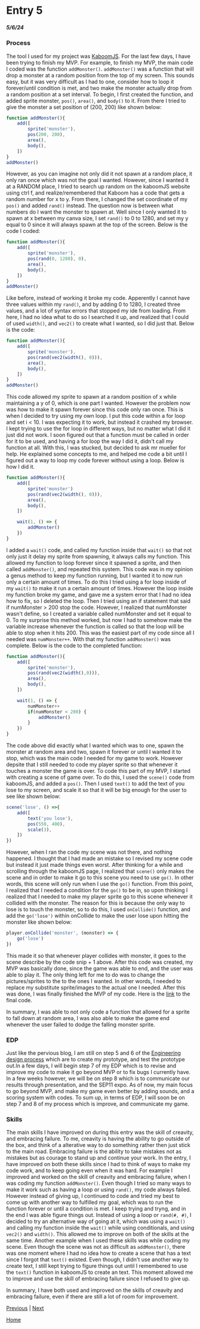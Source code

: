 # Entry 5
##### 5/6/24

### Process

The tool I used for my project was [KaboomJS](https://kaboomjs.com/). For the last few days, I have been trying to finish my MVP. For example, to finish my MVP, the main code I coded was the function `addMonster()`. `addMonster()` was a function that will drop a monster at a random position from the top of my screen. This sounds easy, but it was very difficult as I had to one, consider how to loop it forever/until condition is met, and two make the monster actually drop from a random position at a set interval. To begin, I first created the function, and added sprite monster, `pos()`, `area()`, and `body()` to it. From there I tried to give the monster a set position of (200, 200) like shown below:

```js
function addMonster(){
    add([
        sprite('monster'),
        pos(200, 200),
        area(),
        body(),
    ])
}
addMonster()
```

However, as you can imagine not only did it not spawn at a random place, it only ran once which was not the goal I wanted. However, since I wanted it at a RANDOM place, I tried to search up random on the kaboomJS website using ctrl f, and realize/remembered that Kaboom has a code that gets a random number for x to y. From there, I changed the set coordinate of my `pos()` and added `rand()` instead. The question now is between what numbers do I want the monster to spawn at. Well since I only wanted it to spawn at x between my canva size, I set `rand()` to 0 to 1280, and set my y equal to 0 since it will always spawn at the top of the screen. Below is the code I coded:

```js
function addMonster(){
    add([
        sprite('monster'),
        pos(rand(0, 1280), 0),
        area(),
        body(),
    ])
}
addMonster()
```

Like before, instead of working it broke my code. Apperently I cannot have three values within my `rand()`, and by adding 0 to 1280, I created three values, and a lot of syntax errors that stopped my ide from loading. From here, I had no idea what to do so I searched it up, and realized that I could of used `width()`, and `vec2()` to create what I wanted, so I did just that. Below is the code:


```js
function addMonster(){
    add([
        sprite('monster'),
        pos(rand(vec2(width(), 0))),
        area(),
        body(),
    ])
}
addMonster()
```

This code allowed my sprite to spawn at a random position of x while maintaining a y of 0, which is one part I wanted. However the problem now was how to make it spawn forever since this code only ran once. This is when I decided to try using my own loop. I put this code within a for loop and set i < 10. I was expecting it to work, but instead it crashed my browser. I kept trying to use the for loop in different ways, but no matter what I did it just did not work. I soon figured out that a function must be called in order for it to be used, and having a for loop the way I did it, didn't call my function at all. With this, I was stucked, but decided to ask mr mueller for help. He explained some concepts to me, and helped me code a bit until I figured out a way to loop my code forever without using a loop. Below is how I did it.


```js
function addMonster(){
    add([
        sprite('monster')
        pos(rand(vec2(width(), 0))),
        area(),
        body(),
    ])

    wait(1, () => {
        addMonster()
    })
}
```

I added a `wait()` code, and called my function inside that `wait()` so that not only just it delay my sprite from spawning, it always calls my function. This allowed my function to loop forever since it spawned a sprite, and then called `addMonster()`, and repeated this system. This code was in my opinion a genus method to keep my function running, but I wanted it to now run only a certain amount of times. To do this I tried using a for loop inside of my `wait()` to make it run a certain amount of times. However the loop inside my function broke my game, and gave me a system error that I had no idea how to fix, so I deleted the loop. Then I tried using an if statement that said if numMonster > 200 stop the code. However, I realized that numMonster wasn't define, so I created a variable called numMonster and set it equal to 0. To my surprise this method worked, but now I had to somehow make the variable increase whenever the function is called so that the loop will be able to stop when it hits 200. This was the easiest part of my code since all I needed was `numMonster++`. With that my function `addMonster()` was complete. Below is the code to the completed function:

```js
function addMonster(){
    add([
        sprite('monster'),
        pos(rand(vec2(width(),0))),
        area(),
        body(),
    ])

    wait(1, () => {
        numMonster++
        if(numMonster < 200) {
            addMonster()
        }
    })
}
```

The code above did exactly what I wanted which was to one, spawn the monster at random area and two, spawn it forever or until I wanted it to stop, which was the main code I needed for my game to work. However depsite that I still needed to code my player sprite so that whenever it touches a monster the game is over. To code this part of my MVP, I started with creating a scene of game over. To do this, I used the `scene()` code from kaboomJS, and added a `pos()`. Then I used `text()` to add the text of you lose to my screen, and scale it so that it will be big enough for the user to see like shown below:

```js
scene('lose', () =>{
    add([
        text('you lose'),
        pos(550, 400),
        scale(3),
    ])
})
```

However, when I ran the code my scene was not there, and nothing happened. I thought that I had made an mistake so I revised my scene code but instead it just made things even worst. After thinking for a while and scrolling through the kaboomJS page, I realized that `scene()` only makes the scene and in order to make it go to this scene you need to use `go()`. In other words, this scene will only run when I use the `go()` function. From this point, I realized that I needed a condition for the `go()` to be in, so upon thinking I realized that I needed to make my player sprite go to this scene whenever it collided with the monster. The reason for this is because the only way to lose is to touch the monster, so to do this, I used `onCollide()` function, and add the `go('lose')` within onCollide to make the user lose upon hitting the monster like shown below:


```js
player.onCollide('monster', (monster) => {
    go('lose')
})
```

This made it so that whenever player collides with monster, it goes to the scene describe by the code snip + 1 above. After this code was created, my MVP was basically done, since the game was able to end, and the user was able to play it. The only thing left for me to do was to change the pictures/sprites to the to the ones I wanted. In other words, I needed to replace my substitute sprite/images to the actual one I needed. After this was done, I was finally finished the MVP of my code. Here is the [link](../mygame/www/index.html/) to the final code.

In summary, I was able to not only code a function that allowed for a sprite to fall down at random area, I was also able to make the game end whenever the user failed to dodge the falling monster sprite.

### EDP

Just like the pervious blog, I am still on step 5 and 6 of the [Engineering design process](https://hstatsep.github.io/students/) which are to create my prototype, and test the prototype out.In a few days, I will begin step 7 of my EDP which is to revise and improve my code to make it go beyond MVP or to fix bugs I currently have. In a few weeks however, we will be on step 8 which is to communicate our results through presentation, and the SEP11 expo. As of now, my main focus to go beyond MVP, and make my game even better by adding sounds, and a scoring system with codes. To sum up, in terms of EDP, I will soon be on step 7 and 8 of my process which is improve, and communicate my game.

### Skills

The main skills I have improved on during this entry was the skill of creavity, and embracing failure. To me, creavity is having the ability to go outside of the box, and think of a alterative way to do something rather then just stick to the main road. Embracing failure is the ability to take mistakes not as mistakes but as courage to stand up and continue your work. In the entry, I have improved on both these skills since I had to think of ways to make my code work, and to keep going even when it was hard. For example I improved and worked on the skill of creavity and embracing failure, when I was coding my function `addMonster()`. Even though I tried so many ways to make it work such as having a loop or using `rand()`, my code always failed. However instead of giving up, I continued to code and tried my best to come up with another way to fulfilled my goal, which was to run the function forever or until a condition is met. I keep trying and tryng, and in the end I was able figure things out. Instead of using a loop or `rand(#, #)`, I decided to try an alternative way of going at it, which was using a `wait()` and calling my function inside the `wait()` while using conditionals, and using `vec2()` and `width()`. This allowed me to improve on both of the skills at the same time. Another example when I used these skills was while coding my scene. Even though the scene was not as difficult as `addMonster()`, there was one moment where I had no idea how to create a scene that has a text since I forgot that `text()` existed. Even though, I didn't use another way to create text, I still kept trying to figure things out until I remembered to use the `text()` function in kaboomJS to create an text. This moment allowed me to improve and use the skill of embracing failure since I refused to give up.

In summary, I have both used and improved on the skills of creavity and embracing failure, even if there are still a lot of room for improvement.


[Previous](entry04.md) | [Next](entry06.md)

[Home](../README.md)